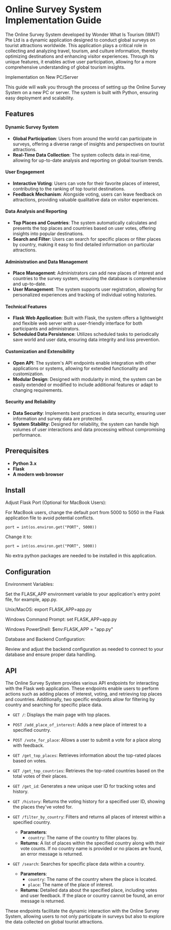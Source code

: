 # Online Survey System Implementation Guide

The Online Survey System developed by Wonder What Is Tourism (WAIT) Pte Ltd is a dynamic application designed to conduct global surveys on tourist attractions worldwide. This application plays a critical role in collecting and analyzing travel, tourism, and culture information, thereby optimizing destinations and enhancing visitor experiences. Through its unique features, it enables active user participation, allowing for a more comprehensive understanding of global tourism insights.

Implementation on New PC/Server

This guide will walk you through the process of setting up the Online Survey System on a new PC or server. The system is built with Python, ensuring easy deployment and scalability.

## Features
#### Dynamic Survey System
- **Global Participation**: Users from around the world can participate in surveys, offering a diverse range of insights and perspectives on tourist attractions.
- **Real-Time Data Collection**: The system collects data in real-time, allowing for up-to-date analysis and reporting on global tourism trends.

#### User Engagement
- **Interactive Voting**: Users can vote for their favorite places of interest, contributing to the ranking of top tourist destinations.
- **Feedback Mechanism**: Alongside voting, users can leave feedback on attractions, providing valuable qualitative data on visitor experiences.

#### Data Analysis and Reporting
- **Top Places and Countries**: The system automatically calculates and presents the top places and countries based on user votes, offering insights into popular destinations.
- **Search and Filter**: Users can search for specific places or filter places by country, making it easy to find detailed information on particular attractions.

#### Administration and Data Management
- **Place Management**: Administrators can add new places of interest and countries to the survey system, ensuring the database is comprehensive and up-to-date.
- **User Management**: The system supports user registration, allowing for personalized experiences and tracking of individual voting histories.

#### Technical Features
- **Flask Web Application**: Built with Flask, the system offers a lightweight and flexible web server with a user-friendly interface for both participants and administrators.
- **Scheduled Data Persistence**: Utilizes scheduled tasks to periodically save world and user data, ensuring data integrity and loss prevention.

#### Customization and Extensibility
- **Open API**: The system's API endpoints enable integration with other applications or systems, allowing for extended functionality and customization.
- **Modular Design**: Designed with modularity in mind, the system can be easily extended or modified to include additional features or adapt to changing requirements.

#### Security and Reliability
- **Data Security**: Implements best practices in data security, ensuring user information and survey data are protected.
- **System Stability**: Designed for reliability, the system can handle high volumes of user interactions and data processing without compromising performance.


## Prerequisites
- **Python 3.x**
- **Flask**
- **A modern web browser**

## Install
Adjust Flask Port (Optional for MacBook Users):

For MacBook users, change the default port from 5000 to 5050 in the Flask application file to avoid potential conflicts.

```
port = int(os.environ.get("PORT", 5000))
```
Change it to:
```
port = int(os.environ.get("PORT", 5000))
```
No extra python packages are needed to be installed in this application.





## Configuration
Environment Variables: 

Set the FLASK_APP environment variable to your application's entry point file, for example, app.py.

Unix/MacOS: export FLASK_APP=app.py

Windows Command Prompt: set FLASK_APP=app.py

Windows PowerShell: $env:FLASK_APP = "app.py"

Database and Backend Configuration: 

Review and adjust the backend configuration as needed to connect to your database and ensure proper data handling.




## API
The Online Survey System provides various API endpoints for interacting with the Flask web application. These endpoints enable users to perform actions such as adding places of interest, voting, and retrieving top places and countries. Additionally, two specific endpoints allow for filtering by country and searching for specific place data.

- `GET /`: Displays the main page with top places.
- `POST /add_place_of_interest`: Adds a new place of interest to a specified country.
- `POST /vote_for_place`: Allows a user to submit a vote for a place along with feedback.
- `GET /get_top_places`: Retrieves information about the top-rated places based on votes.
- `GET /get_top_countries`: Retrieves the top-rated countries based on the total votes of their places.
- `GET /get_id`: Generates a new unique user ID for tracking votes and history.
- `GET /history`: Returns the voting history for a specified user ID, showing the places they've voted for.
- `GET /filter_by_country`: Filters and returns all places of interest within a specified country.
  - **Parameters**:
    - `country`: The name of the country to filter places by.
  - **Returns**: A list of places within the specified country along with their vote counts. If no country name is provided or no places are found, an error message is returned.

- `GET /search`: Searches for specific place data within a country.
  - **Parameters**:
    - `country`: The name of the country where the place is located.
    - `place`: The name of the place of interest.
  - **Returns**: Detailed data about the specified place, including votes and user feedback. If the place or country cannot be found, an error message is returned.

These endpoints facilitate the dynamic interaction with the Online Survey System, allowing users to not only participate in surveys but also to explore the data collected on global tourist attractions.



## 
